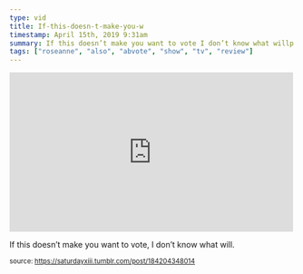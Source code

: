 ```yaml
---
type: vid
title: If-this-doesn-t-make-you-w
timestamp: April 15th, 2019 9:31am
summary: If this doesn’t make you want to vote I don’t know what willp 
tags: ["roseanne", "also", "abvote", "show", "tv", "review"]
---
```

<iframe width="500" height="281"  id="youtube_iframe" src="https://www.youtube.com/embed/QRwIosijD3A?feature=oembed&amp;enablejsapi=1&amp;origin=http://safe.txmblr.com&amp;wmode=opaque" frameborder="0" allow="accelerometer; autoplay; clipboard-write; encrypted-media; gyroscope; picture-in-picture" allowfullscreen></iframe>                    
                                            <div class="caption"><p>If this doesn’t make you want to vote, I don’t know what will.</p> </div>
                                                    
<small>source: https://saturdayxiii.tumblr.com/post/184204348014</small>